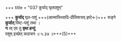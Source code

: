 +++
title = "037 कुर्याद् घृतपशुम्"

+++
**कुर्याद्** घृत-पशुं +++(आत्मातिथ्यादि-प्रीतिमात्रय् इष्टे←)+++ सङ्गे  
**कुर्यात्** पिष्ट-पशुं तथा ।  
**न** त्व् एव तु **वृथा हन्तुं**  
पशुम् इच्छेत् कदाचन  ॥ ५.३७ ॥+++(5)+++